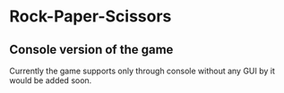 # Rock-Paper-Scissors

## Console version of the game

Currently the game supports only through console without any GUI by it would be added soon.
